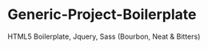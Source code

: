 Generic-Project-Boilerplate
===========================

HTML5 Boilerplate, Jquery, Sass (Bourbon, Neat &amp; Bitters)
